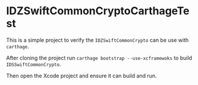 # IDZSwiftCommonCryptoCarthageTest 

This is a simple project to verify the `IDZSwiftCommonCrypto` can be use with `carthage`.

After cloning the project run `carthage bootstrap --use-xcframewoks` to build `IDSSwiftCommonCrypto`.

Then open the Xcode project and ensure it can build and run.
